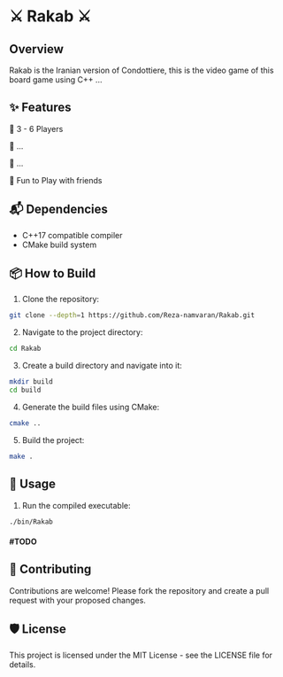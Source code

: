 # ⚔️ Rakab ⚔️

## Overview

Rakab is the Iranian version of Condottiere, this is the video game of this board game using C++ ...

## ✨ Features

🔹 3 - 6 Players

🔹 ...

🔹 ...

🔹 Fun to Play with friends 

## 📬 Dependencies

- C++17 compatible compiler
- CMake build system

## 📦 How to Build

1. Clone the repository:

```bash
git clone --depth=1 https://github.com/Reza-namvaran/Rakab.git
```


2. Navigate to the project directory:
```bash
cd Rakab
```

3. Create a build directory and navigate into it:
```bash
mkdir build
cd build
```

4. Generate the build files using CMake:
```bash
cmake ..
```

5. Build the project:
```bash
make .
```

## 🏹 Usage

1. Run the compiled executable:
```bash
./bin/Rakab
```
#### #TODO

## 👥 Contributing

Contributions are welcome! Please fork the repository and create a pull request with your proposed changes.

## 🛡️ License

This project is licensed under the MIT License - see the LICENSE file for details.
